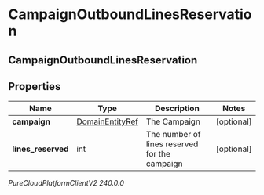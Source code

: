 # CampaignOutboundLinesReservation

## CampaignOutboundLinesReservation

## Properties

|Name | Type | Description | Notes|
|------------ | ------------- | ------------- | -------------|
| **campaign** | [DomainEntityRef](DomainEntityRef) | The Campaign | [optional] |
| **lines_reserved** | int | The number of lines reserved for the campaign | [optional] |



_PureCloudPlatformClientV2 240.0.0_
